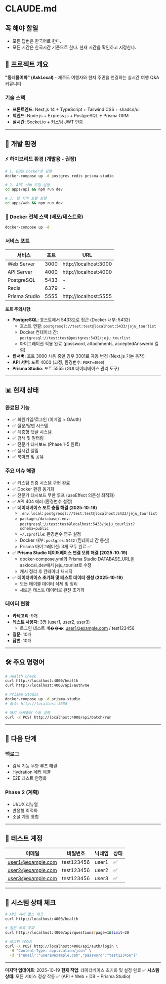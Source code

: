 # CLAUDE.md

## 꼭 해야 할일

- 모든 답변은 한국어로 한다.
- 모든 시간은 한국시간 기준으로 한다. 현재 시간을 확인하고 지정한다.

## 🎯 프로젝트 개요

**"동네물어봐" (AskLocal)** - 제주도 여행자와 현지 주민을 연결하는 실시간 여행 Q&A 커뮤니티

### 기술 스택

- **프론트엔드**: Next.js 14 + TypeScript + Tailwind CSS + shadcn/ui
- **백엔드**: Node.js + Express.js + PostgreSQL + Prisma ORM
- **실시간**: Socket.io + 커스텀 JWT 인증

---

## 🚀 개발 환경

### ⚡ 하이브리드 환경 (개발용 - 권장)

```bash
# 1. DB만 Docker로 실행
docker-compose up -d postgres redis prisma-studio

# 2. API 서버 로컬 실행
cd apps/api && npm run dev

# 3. 웹 서버 로컬 실행
cd apps/web && npm run dev
```

### 🐳 Docker 전체 스택 (배포/테스트용)

```bash
docker-compose up -d
```

### 서비스 포트

| 서비스        | 포트 | URL                   |
| ------------- | ---- | --------------------- |
| Web Server    | 3000 | http://localhost:3000 |
| API Server    | 4000 | http://localhost:4000 |
| PostgreSQL    | 5433 | -                     |
| Redis         | 6379 | -                     |
| Prisma Studio | 5555 | http://localhost:5555 |

**포트 주의사항**:

- **PostgreSQL**: 호스트에서 5433으로 접근 (Docker 내부: 5432)
  - 호스트 연결: `postgresql://test:test@localhost:5433/jeju_tourlist`
  - Docker 컨테이너 간: `postgresql://test:test@postgres:5432/jeju_tourlist`
  - 마이그레이션 적용 완료 (password, attachments, acceptedAnswerId 컬럼)
- **웹서버**: 포트 3000 사용 중일 경우 3001로 자동 변경 (Next.js 기본 동작)
- **API 서버**: 포트 4000 (고정, 환경변수: `PORT=4000`)
- **Prisma Studio**: 포트 5555 (GUI 데이터베이스 관리 도구)

---

## 📊 현재 상태

### 완료된 기능

- ✅ 회원가입/로그인 (이메일 + OAuth)
- ✅ 질문/답변 시스템
- ✅ 계층형 댓글 시스템
- ✅ 검색 및 필터링
- ✅ 전문가 대시보드 (Phase 1-5 완료)
- ✅ 실시간 알림
- ✅ 북마크 및 공유

### 주요 이슈 해결

- ✅ 커스텀 인증 시스템 구현 완료
- ✅ Docker 환경 동기화
- ✅ 전문가 대시보드 무한 루프 (useEffect 의존성 최적화)
- ✅ API 404 에러 (환경변수 설정)
- ✅ **데이터베이스 포트 충돌 해결 (2025-10-19)**
  - `.env.local`: `postgresql://test:test@localhost:5433/jeju_tourlist`
  - `packages/database/.env`: `postgresql://test:test@localhost:5433/jeju_tourlist?schema=public`
  - `~/.zprofile`: 환경변수 영구 설정
  - Docker 내부: `postgres:5432` (컨테이너 간 통신)
  - Prisma 마이그레이션: 3개 모두 완료 ✅
- ✅ **Prisma Studio 데이터베이스 연결 오류 해결 (2025-10-19)**
  - docker-compose.yml의 Prisma Studio DATABASE_URL을 asklocal_dev에서 jeju_tourlist로 수정
  - 캐시 정리 후 컨테이너 재시작
- ✅ **데이터베이스 초기화 및 테스트 데이터 생성 (2025-10-19)**
  - 모든 테이블 데이터 삭제 및 정리
  - 새로운 테스트 데이터로 완전 초기화

### 데이터 현황

- **카테고리**: 9개
- **테스트 사용자**: 3명 (user1, user2, user3)
  - 로그인 테스트 계���: user1@example.com / test123456
- **질문**: 10개
- **답변**: 10개

---

## 🛠️ 주요 명령어

```bash
# Health Check
curl http://localhost:4000/health
curl http://localhost:4000/api/auth/me

# Prisma Studio
docker-compose up -d prisma-studio
# 접속: http://localhost:5555

# 배치 스케줄러 수동 실행
curl -X POST http://localhost:4000/api/batch/run
```

---

## 🎯 다음 단계

### 백로그

- 검색 기능 무한 루프 해결
- Hydration 에러 해결
- E2E 테스트 안정화

### Phase 2 (계획)

- UI/UX 리뉴얼
- 반응형 최적화
- 소셜 계정 통합

---

## 📌 테스트 계정

| 이메일            | 비밀번호   | 닉네임 | 상태 |
| ----------------- | ---------- | ------ | ---- |
| user1@example.com | test123456 | user1  | ✅   |
| user2@example.com | test123456 | user2  | ✅   |
| user3@example.com | test123456 | user3  | ✅   |

---

## 🚦 시스템 상태 체크

```bash
# API 서버 헬스 체크
curl http://localhost:4000/health

# 질문 목록 조회
curl http://localhost:4000/api/questions?page=1&limit=20

# 로그인 테스트
curl -X POST http://localhost:4000/api/auth/login \
  -H "Content-Type: application/json" \
  -d '{"email":"user1@example.com","password":"test123456"}'
```

---

**마지막 업데이트**: 2025-10-19
**현재 작업**: 데이터베이스 초기화 및 설정 완료 ✅
**시스템 상태**: 모든 서비스 정상 작동 ✅ (API + Web + DB + Prisma Studio)
